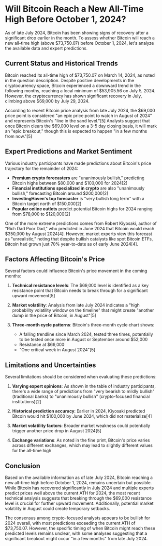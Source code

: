 # Will Bitcoin Reach a New All-Time High Before October 1, 2024?

As of late July 2024, Bitcoin has been showing signs of recovery after a significant drop earlier in the month. To assess whether Bitcoin will reach a new all-time high (above $73,750.07) before October 1, 2024, let's analyze the available data and expert predictions.

## Current Status and Historical Trends

Bitcoin reached its all-time high of $73,750.07 on March 14, 2024, as noted in the question description. Despite positive developments in the cryptocurrency space, Bitcoin experienced a downward trend in the following months, reaching a local minimum of $53,905.56 on July 5, 2024. However, the cryptocurrency has shown significant recovery in July, climbing above $69,000 by July 29, 2024.

According to recent Bitcoin price analysis from late July 2024, the $69,000 price point is considered "an epic price point to watch in August of 2024" and represents Bitcoin's "line in the sand level."[5] Analysts suggest that once Bitcoin clears the $69,000 level on a 3-5 day closing basis, it will mark an "epic breakout," though this is expected to happen "in a few months from now."[5]

## Expert Predictions and Market Sentiment

Various industry participants have made predictions about Bitcoin's price trajectory for the remainder of 2024:

- **Premium crypto forecasters** are "unanimously bullish," predicting Bitcoin highs between $80,000 and $100,000 for 2024[2]
- **Financial institutions specialized in crypto** are also "unanimously bullish," forecasting Bitcoin around $200,000[2]
- **InvestingHaven's top forecaster** is "very bullish long term" with a Bitcoin target north of $150,000[2]
- **Popular online outlets** predict potential Bitcoin highs for 2024 ranging from $78,000 to $120,000[2]

One of the more extreme predictions comes from Robert Kiyosaki, author of "Rich Dad Poor Dad," who predicted in June 2024 that Bitcoin would reach $350,000 by August 2024[4]. However, market experts view this forecast as "unrealistic," noting that despite bullish catalysts like spot Bitcoin ETFs, Bitcoin had grown just 70% year-to-date as of early June 2024[4].

## Factors Affecting Bitcoin's Price

Several factors could influence Bitcoin's price movement in the coming months:

1. **Technical resistance levels**: The $69,000 level is identified as a key resistance point that Bitcoin needs to break through for a significant upward movement[5]

2. **Market volatility**: Analysis from late July 2024 indicates a "high probability volatility window on the timeline" that might create "another dump in the price of Bitcoin, in August"[5]

3. **Three-month cycle patterns**: Bitcoin's three-month cycle chart shows:
   - A falling trendline since March 2024, tested three times, potentially to be tested once more in August or September around $52,000
   - Resistance at $69,000
   - "One critical week in August 2024"[5]

## Limitations and Uncertainties

Several limitations should be considered when evaluating these predictions:

1. **Varying expert opinions**: As shown in the table of industry participants, there's a wide range of predictions from "very bearish to mildly bullish" (traditional banks) to "unanimously bullish" (crypto-focused financial institutions)[2]

2. **Historical prediction accuracy**: Earlier in 2024, Kiyosaki predicted Bitcoin would hit $100,000 by June 2024, which did not materialize[4]

3. **Market volatility factors**: Broader market weakness could potentially trigger another price drop in August 2024[5]

4. **Exchange variations**: As noted in the fine print, Bitcoin's price varies across different exchanges, which may lead to slightly different values for the all-time high

## Conclusion

Based on the available information as of late July 2024, Bitcoin reaching a new all-time high before October 1, 2024, remains uncertain but possible. While Bitcoin has recovered significantly in July 2024 and multiple experts predict prices well above the current ATH for 2024, the most recent technical analysis suggests that breaking through the $69,000 resistance level is crucial for further upward movement. Additionally, potential market volatility in August could create temporary setbacks.

The consensus among crypto-focused analysts appears to be bullish for 2024 overall, with most predictions exceeding the current ATH of $73,750.07. However, the specific timing of when Bitcoin might reach these predicted levels remains unclear, with some analyses suggesting that a significant breakout might occur "in a few months" from late July 2024.